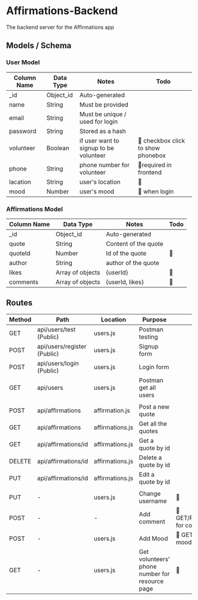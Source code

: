 # Affirmations-Backend
The backend server for the Affirmations app

## Models / Schema

### User Model

| Column Name | Data Type | Notes | Todo |
| --------------- | ------------- | ------------------------------ | --- |
| _id | Object_id | Auto-generated |
| name | String | Must be provided |
| email | String | Must be unique / used for login |
| password | String | Stored as a hash |
| volunteer | Boolean | if user want to signup to be volunteer | 📍 checkbox click to show phonebox 
| phone | String | phone number for volunteer | 📍required in frontend
| lacation | String | user's location | 📍 
| mood | Number | user's mood | 📍 when login 

### Affirmations Model 

| Column Name | Data Type | Notes | Todo |
| --------------- | ------------- | ------------------------------ | ------- |
| _id | Object_id | Auto-generated |
| quote | String | Content of the quote | 
| quoteId | Number | Id of the quote | 📍
| author | String | author of the quote | 
| likes | Array of objects | {userId} | 📍
| comments | Array of objects | {userId, likes} | 📍

## Routes

| Method | Path | Location | Purpose | Todo |
| ------ | ---------------- | -------------- | ------------------- | -------- |
| GET | api/users/test (Public) | users.js | Postman testing | 
| POST | api/users/register (Public) | users.js | Signup form | 
| POST | api/users/login (Public) | users.js | Login form |
| GET | api/users | users.js | Postman get all users |
|   |   |   |   |
| POST | api/affirmations | affirmation.js | Post a new quote |
| GET | api/affirmations | affirmations.js | Get all the quotes |
| GET | api/affirmations/id | affirmations.js | Get a quote by id |
| DELETE | api/affirmations/id | affirmations.js | Delete a quote by id |
| PUT | api/affirmations/id | affirmations.js | Edit a quote by id |
|   |   |   |   |
| PUT | - | users.js | Change username | 📍
| POST | - | - | Add comment | 📍 GET/PUT/DELETE for commons??? 
| POST | - | users.js | Add Mood | 📍 GET/PUT for mood?? 
| GET | - | users.js | Get volunteers' phone number for resource page | 📍
